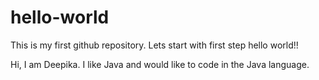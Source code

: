 # hello-world
This is my first github repository. Lets start with first step hello world!!


Hi, I am Deepika. I like Java and would like to code in the Java language.
